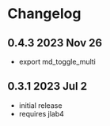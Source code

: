 # Changelog

## 0.4.3 2023 Nov 26

- export md_toggle_multi

## 0.3.1 2023 Jul 2

- initial release
- requires jlab4
